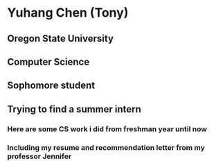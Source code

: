 # Yuhang Chen (Tony)
## Oregon State University
## Computer Science
## Sophomore student
## Trying to find a summer intern

### Here are some CS work i did from freshman year until now
### Including my resume and recommendation letter from my professor Jennifer
